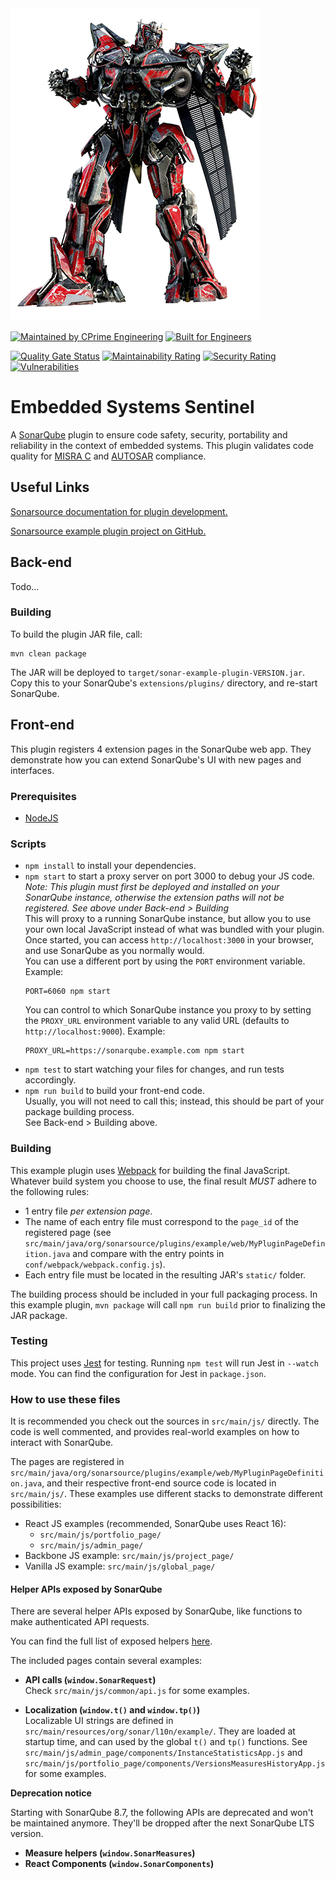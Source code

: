 <img src=".assets/sentinel-prime.png" width="400" />

[![Maintained by CPrime Engineering](https://img.shields.io/badge/maintained%20by-cprime%20engineering-ED1846)](https://cprime.com/) 
[![Built for Engineers](https://img.shields.io/badge/project-embedded%20systems%20sentinel-ED1846)](https://github.com/cprimeinc)

[![Quality Gate Status](https://sonarcloud.io/api/project_badges/measure?project=pulp-digital_es-sentinel&metric=alert_status&token=362e645be7e5de95b43640b80cd9f4cb032ff44e)](https://sonarcloud.io/dashboard?id=pulp-digital_es-sentinel)
[![Maintainability Rating](https://sonarcloud.io/api/project_badges/measure?project=pulp-digital_es-sentinel&metric=sqale_rating&token=362e645be7e5de95b43640b80cd9f4cb032ff44e)](https://sonarcloud.io/dashboard?id=pulp-digital_es-sentinel)
[![Security Rating](https://sonarcloud.io/api/project_badges/measure?project=pulp-digital_es-sentinel&metric=security_rating&token=362e645be7e5de95b43640b80cd9f4cb032ff44e)](https://sonarcloud.io/dashboard?id=pulp-digital_es-sentinel)
[![Vulnerabilities](https://sonarcloud.io/api/project_badges/measure?project=pulp-digital_es-sentinel&metric=vulnerabilities&token=362e645be7e5de95b43640b80cd9f4cb032ff44e)](https://sonarcloud.io/dashboard?id=pulp-digital_es-sentinel)

# Embedded Systems Sentinel
A [SonarQube](https://www.sonarqube.org/) plugin to ensure code safety, security, portability and reliability in the context of embedded systems. This plugin validates code quality for [MISRA C](https://en.wikipedia.org/wiki/MISRA_C) and [AUTOSAR](https://www.autosar.org/) compliance.

## Useful Links

[Sonarsource documentation for plugin development.](https://docs.sonarqube.org/latest/extend/developing-plugin/)

[Sonarsource example plugin project on GitHub.](https://github.com/SonarSource/sonar-custom-plugin-example)

Back-end
--------

Todo...

### Building

To build the plugin JAR file, call:

```
mvn clean package
```

The JAR will be deployed to `target/sonar-example-plugin-VERSION.jar`. Copy this to your SonarQube's `extensions/plugins/` directory, and re-start SonarQube.

Front-end
---------

This plugin registers 4 extension pages in the SonarQube web app. They demonstrate how you can extend SonarQube's UI with new pages and interfaces.

### Prerequisites

* [NodeJS](https://nodejs.org/en/)

### Scripts

* `npm install` to install your dependencies.
* `npm start` to start a proxy server on port 3000 to debug your JS code.  
  *Note: This plugin must first be deployed and installed on your SonarQube instance, otherwise the extension paths will not be registered. See above under Back-end > Building*  
  This will proxy to a running SonarQube instance, but allow you to use your own local JavaScript instead of what was bundled with your plugin. Once started, you can access `http://localhost:3000` in your browser, and use SonarQube as you normally would.  
  You can use a different port by using the `PORT` environment variable. Example:  
  ```
  PORT=6060 npm start
  ```
  You can control to which SonarQube instance you proxy to by setting the `PROXY_URL` environment variable to any valid URL (defaults to `http://localhost:9000`). Example:  
  ```
  PROXY_URL=https://sonarqube.example.com npm start
  ```
* `npm test` to start watching your files for changes, and run tests accordingly.
* `npm run build` to build your front-end code.  
  Usually, you will not need to call this; instead, this should be part of your package building process.  
  See Back-end > Building above.

### Building

This example plugin uses [Webpack](https://webpack.js.org/) for building the final JavaScript. Whatever build system you choose to use, the final result *MUST* adhere to the following rules:

* 1 entry file *per extension page*.
* The name of each entry file must correspond to the `page_id` of the registered page (see `src/main/java/org/sonarsource/plugins/example/web/MyPluginPageDefinition.java` and compare with the entry points in `conf/webpack/webpack.config.js`).
* Each entry file must be located in the resulting JAR's `static/` folder.

The building process should be included in your full packaging process. In this example plugin, `mvn package` will call `npm run build` prior to finalizing the JAR package.

### Testing

This project uses [Jest](https://jestjs.io/) for testing. Running `npm test` will run Jest in `--watch` mode. You can find the configuration for Jest in `package.json`.

### How to use these files

It is recommended you check out the sources in `src/main/js/` directly. The code is well commented, and provides real-world examples on how to interact with SonarQube.

The pages are registered in `src/main/java/org/sonarsource/plugins/example/web/MyPluginPageDefinition.java`, and their respective front-end source code is located in `src/main/js/`. These examples use different stacks to demonstrate different possibilities:

* React JS examples (recommended, SonarQube uses React 16):
  * `src/main/js/portfolio_page/`
  * `src/main/js/admin_page/`
* Backbone JS example: `src/main/js/project_page/`
* Vanilla JS example: `src/main/js/global_page/`

#### Helper APIs exposed by SonarQube

There are several helper APIs exposed by SonarQube, like functions to make authenticated API requests.

You can find the full list of exposed helpers [here](https://github.com/SonarSource/sonarqube/blob/master/server/sonar-web/src/main/js/app/components/extensions/exposeLibraries.ts).

The included pages contain several examples:

* **API calls (`window.SonarRequest`)**  
  Check `src/main/js/common/api.js` for some examples.

* **Localization (`window.t()` and `window.tp()`)**  
  Localizable UI strings are defined in `src/main/resources/org/sonar/l10n/example/`. They are loaded at startup time, and can used by the global `t()` and `tp()` functions. See `src/main/js/admin_page/components/InstanceStatisticsApp.js` and `src/main/js/portfolio_page/components/VersionsMeasuresHistoryApp.js` for some examples. 

**Deprecation notice**

Starting with SonarQube 8.7, the following APIs are deprecated and won't be maintained anymore. They'll be dropped after the next SonarQube LTS version.

* **Measure helpers (`window.SonarMeasures`)**
* **React Components (`window.SonarComponents`)**
